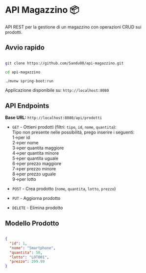 # API Magazzino 📦






API REST per la gestione di un magazzino con operazioni CRUD sui prodotti.





## Avvio rapido





```bash

git clone https://github.com/Sandu00/api-magazzino.git

cd api-magazzino

./mvnw spring-boot:run

```





Applicazione disponibile su: `http://localhost:8080`





## API Endpoints





**Base URL:** `http://localhost:8080/api/prodotti`





- `GET` - Ottieni prodotti (filtri: `tipo`, `id`, `nome`, `quantita`):  
  Tipo non presente nelle possibilità, prego inserire i seguenti:  
  1->per id  
  2->per nome  
  3->per quantita maggiore  
  4->per quantita minore  
  5->per quantita uguale  
  6->per prezzo maggiore  
  7->per prezzo minore  
  8->per prezzo uguale  
  9->per lotto


- `POST` - Crea prodotto (`nome`, `quantita`, `lotto`, `prezzo`)


- `PUT` - Aggiorna prodotto


- `DELETE` - Elimina prodotto





## Modello Prodotto





```json

{
  "id": 1,
  "nome": "Smartphone",
  "quantita": 50,
  "lotto": "LOT001",
  "prezzo": 299.99
}

```
